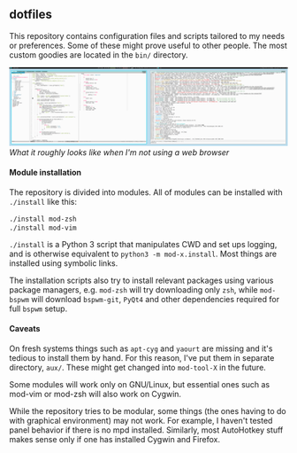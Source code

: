 dotfiles
--------

This repository contains configuration files and scripts tailored to my needs
or preferences. Some of these might prove useful to other people. The most
custom goodies are located in the `bin/` directory.

[![Screenshot](screen.png)](https://raw.githubusercontent.com/rr-/dotfiles/master/screen.png)
*What it roughly looks like when I'm not using a web browser*

#### Module installation

The repository is divided into modules. All of modules can be installed with
`./install` like this:

```console
./install mod-zsh
./install mod-vim
```

`./install` is a Python 3 script that manipulates CWD and set ups logging, and
is otherwise equivalent to `python3 -m mod-x.install`. Most things are
installed using symbolic links.

The installation scripts also try to install relevant packages using various
package managers, e.g. `mod-zsh` will try downloading only `zsh`, while
`mod-bspwm` will download `bspwm-git`, `PyQt4` and other dependencies required
for full `bspwm` setup.

#### Caveats

On fresh systems things such as `apt-cyg` and `yaourt` are missing and it's
tedious to install them by hand. For this reason, I've put them in separate
directory, `aux/`. These might get changed into `mod-tool-X` in the future.

Some modules will work only on GNU/Linux, but essential ones such as mod-vim
or mod-zsh will also work on Cygwin.

While the repository tries to be modular, some things (the ones having to do
with graphical environment) may not work. For example, I haven't tested panel
behavior if there is no mpd installed. Similarly, most AutoHotkey stuff makes
sense only if one has installed Cygwin and Firefox.
